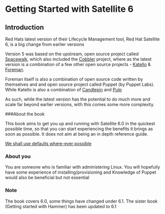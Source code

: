# Getting Started with Satellite 6

## Introduction

Red Hats latest version of their Lifecycle Management tool, Red Hat Satellite 6, is a big change from earlier versions

Version 5 was based on the upstream, open source project called [Spacewalk](http://spacewalk.redhat.com/), which also included the [Cobbler](http://www.cobblerd.org/) project, where as the latest version is a combination of a few other open source projects - [Katello](http://www.katello.org/) & [Foreman](http://theforeman.org/).

Foreman itself is also a combination of open source code written by themselves and and open source project called Puppet (by Puppet Labs). While Katello is also a combination of [Candlepin](http://www.candlepinproject.org/) and [Pulp](http://www.pulpproject.org/)

As such, while the latest version has the potential to do much more and scale far beyond earlier versions, with this comes some more complexity.

###About the book

This book aims to get you up and running with Satellite 6.0 in the quickest possible time, so that you can start experiencing the benefits it brings as soon as possible. It does not aim at being an in depth reference guide.

<u>We shall use defaults where-ever possible</u>

### About you

You are someone who is familiar with administering Linux. You will hopefully have some experience of installing/provisioning and Knowledge of Puppet would also be beneficial but not essential


### Note

The book covers 6.0, some things have changed under 6.1. The sister book (Getting started with Hammer) has been updated to 6.1